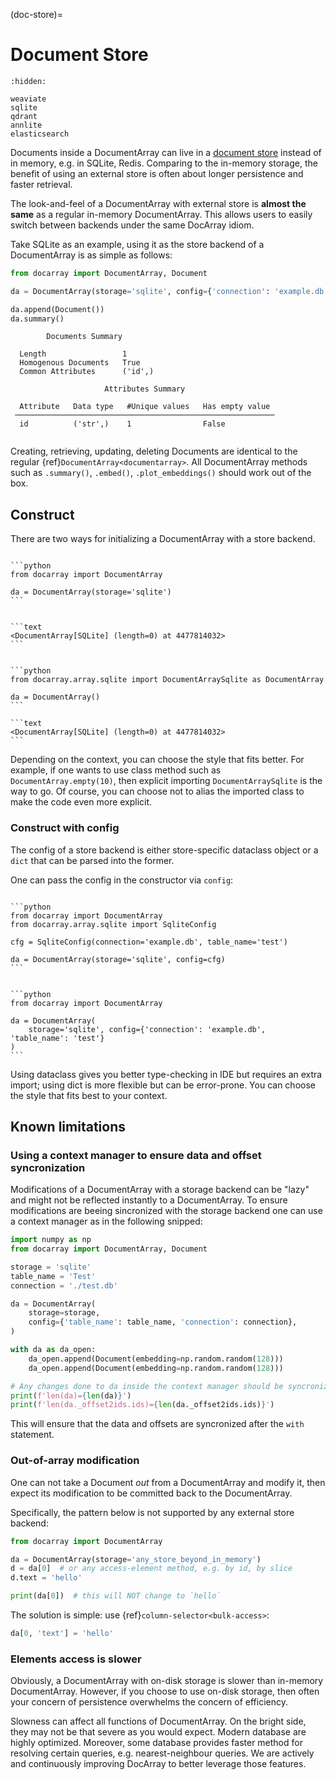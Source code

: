 (doc-store)=
# Document Store

```{toctree}
:hidden:

weaviate
sqlite
qdrant
annlite
elasticsearch
```

Documents inside a DocumentArray can live in a [document store](https://en.wikipedia.org/wiki/Document-oriented_database) instead of in memory, e.g. in SQLite, Redis. Comparing to the in-memory storage, the benefit of using an external store is often about longer persistence and faster retrieval. 

The look-and-feel of a DocumentArray with external store is **almost the same** as a regular in-memory DocumentArray. This allows users to easily switch between backends under the same DocArray idiom.  

Take SQLite as an example, using it as the store backend of a DocumentArray is as simple as follows:

```python
from docarray import DocumentArray, Document

da = DocumentArray(storage='sqlite', config={'connection': 'example.db'})

da.append(Document())
da.summary()
```

```text
        Documents Summary         
                                  
  Length                 1        
  Homogenous Documents   True     
  Common Attributes      ('id',)  
                                  
                     Attributes Summary                     
                                                            
  Attribute   Data type   #Unique values   Has empty value  
 ────────────────────────────────────────────────────────── 
  id          ('str',)    1                False            
                                                           
```

Creating, retrieving, updating, deleting Documents are identical to the regular {ref}`DocumentArray<documentarray>`. All DocumentArray methods such as `.summary()`, `.embed()`, `.plot_embeddings()` should work out of the box.

## Construct

There are two ways for initializing a DocumentArray with a store backend.

````{tab} Specify storage

```python
from docarray import DocumentArray

da = DocumentArray(storage='sqlite')
```


```text
<DocumentArray[SQLite] (length=0) at 4477814032>
```
````

````{tab} Import the class and alias it  

```python
from docarray.array.sqlite import DocumentArraySqlite as DocumentArray

da = DocumentArray()
```

```text
<DocumentArray[SQLite] (length=0) at 4477814032>
```

````

Depending on the context, you can choose the style that fits better. For example, if one wants to use class method such as `DocumentArray.empty(10)`, then explicit importing `DocumentArraySqlite` is the way to go. Of course, you can choose not to alias the imported class to make the code even more explicit.

### Construct with config

The config of a store backend is either store-specific dataclass object or a `dict` that can be parsed into the former.

One can pass the config in the constructor via `config`:

````{tab} Use dataclass

```python
from docarray import DocumentArray
from docarray.array.sqlite import SqliteConfig

cfg = SqliteConfig(connection='example.db', table_name='test')

da = DocumentArray(storage='sqlite', config=cfg)
```

````

````{tab} Use dict

```python
from docarray import DocumentArray

da = DocumentArray(
    storage='sqlite', config={'connection': 'example.db', 'table_name': 'test'}
)
```

````

Using dataclass gives you better type-checking in IDE but requires an extra import; using dict is more flexible but can be error-prone. You can choose the style that fits best to your context.

## Known limitations


### Using a context manager to ensure data and offset syncronization

Modifications of a DocumentArray with a storage backend can be "lazy" and might not be reflected instantly to a DocumentArray.
To ensure modifications are beeing sincronized with the storage backend one can use a context manager as in the following snipped:


```python
import numpy as np
from docarray import DocumentArray, Document

storage = 'sqlite'
table_name = 'Test'
connection = './test.db'

da = DocumentArray(
    storage=storage,
    config={'table_name': table_name, 'connection': connection},
)

with da as da_open:
    da_open.append(Document(embedding=np.random.random(128)))
    da_open.append(Document(embedding=np.random.random(128)))

# Any changes done to da inside the context manager should be syncronized with the backend now
print(f'len(da)={len(da)}')
print(f'len(da._offset2ids.ids)={len(da._offset2ids.ids)}')
```

This will ensure that the data and offsets are syncronized after the `with` statement. 


### Out-of-array modification

One can not take a Document *out* from a DocumentArray and modify it, then expect its modification to be committed back to the DocumentArray.

Specifically, the pattern below is not supported by any external store backend:

```python
from docarray import DocumentArray

da = DocumentArray(storage='any_store_beyond_in_memory')
d = da[0]  # or any access-element method, e.g. by id, by slice
d.text = 'hello'

print(da[0])  # this will NOT change to `hello`
```

The solution is simple: use {ref}`column-selector<bulk-access>`:

```python
da[0, 'text'] = 'hello'
```

### Elements access is slower

Obviously, a DocumentArray with on-disk storage is slower than in-memory DocumentArray. However, if you choose to use on-disk storage, then often your concern of persistence overwhelms the concern of efficiency.
 
Slowness can affect all functions of DocumentArray. On the bright side, they may not be that severe as you would expect. Modern database are highly optimized. Moreover, some database provides faster method for resolving certain queries, e.g. nearest-neighbour queries. We are actively and continuously improving DocArray to better leverage those features. 
